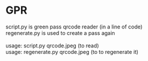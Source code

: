 # GPR
script.py is green pass qrcode reader (in a line of code) <br />
regenerate.py is used to create a pass again <br />
<br />
usage: script.py qrcode.jpeg (to read) <br />
usage: regenerate.py qrcode.jpeg (to to regenerate it) <br />
